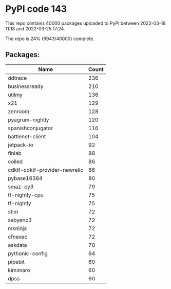 # PyPI code 143

This repo contains 40000 packages uploaded to PyPI between 
2022-03-18 11:18 and 2022-03-25 17:24.

The repo is 24% (9943/40000) complete.

## Packages:

| Name  | Count |
| ----- | ----- |
| ddtrace | 236 |
| businessready | 210 |
| utilmy | 136 |
| x21 | 129 |
| zenroom | 128 |
| pyagrum-nightly | 120 |
| spanishconjugator | 116 |
| battlenet-client | 104 |
| jetpack-io | 92 |
| finlab | 88 |
| coiled | 86 |
| cdktf-cdktf-provider-newrelic | 86 |
| pybase16384 | 80 |
| smaz-py3 | 79 |
| tf-nightly-cpu | 75 |
| tf-nightly | 75 |
| stim | 72 |
| sabyenc3 | 72 |
| mkninja | 72 |
| cfnexec | 72 |
| askdata | 70 |
| pythonic-config | 64 |
| pipebit | 60 |
| kimimaro | 60 |
| dpss | 60 |


